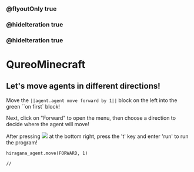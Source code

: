 ### @flyoutOnly true
### @hideIteration true
### @hideIteration true
# QureoMinecraft

## Let's move agents in different directions!

Move the ``||agent.agent move forward by 1||`` block on the left into the green ``on first` block!

Next, click on "Forward" to open the menu, then choose a direction to decide where the agent will move!

After pressing ![](https://raw.githubusercontent.com/camp-minecraft/TechkidsCampTutorial/master/images/playbutton.png) at the bottom right, press the 't' key and enter 'run' to run the program!

```ghost
hiragana_agent.move(FORWARD, 1)
```

```template
//
```
